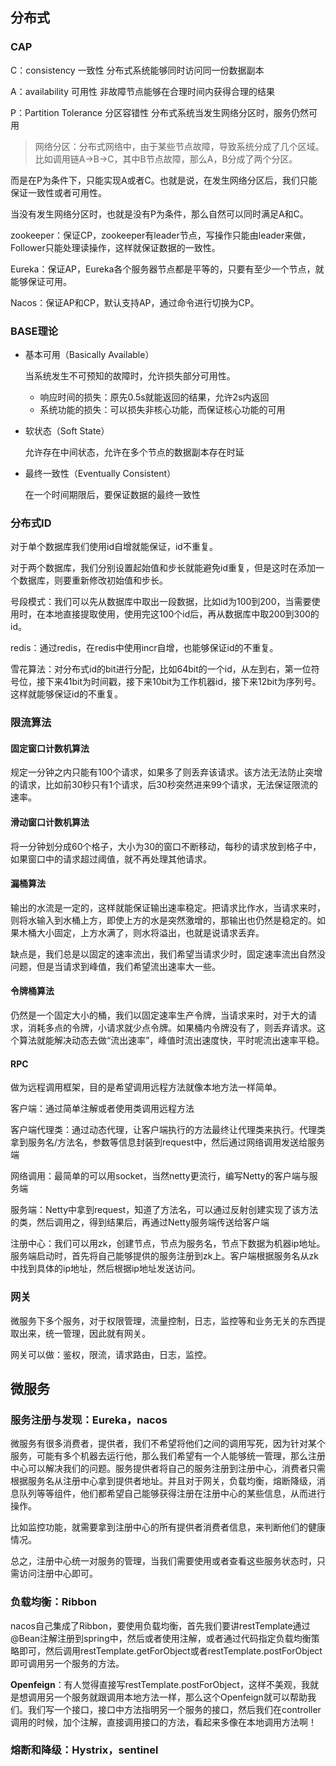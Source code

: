 ## 分布式

### CAP

C：consistency 一致性 分布式系统能够同时访问同一份数据副本

A：availability 可用性 非故障节点能够在合理时间内获得合理的结果

P：Partition Tolerance 分区容错性 分布式系统当发生网络分区时，服务仍然可用

> 网络分区：分布式网络中，由于某些节点故障，导致系统分成了几个区域。比如调用链A->B->C，其中B节点故障，那么A，B分成了两个分区。

而是在P为条件下，只能实现A或者C。也就是说，在发生网络分区后，我们只能保证一致性或者可用性。

当没有发生网络分区时，也就是没有P为条件，那么自然可以同时满足A和C。

zookeeper：保证CP，zookeeper有leader节点，写操作只能由leader来做，Follower只能处理读操作，这样就保证数据的一致性。

Eureka：保证AP，Eureka各个服务器节点都是平等的，只要有至少一个节点，就能够保证可用。

Nacos：保证AP和CP，默认支持AP，通过命令进行切换为CP。



### BASE理论

- 基本可用（Basically Available）

  当系统发生不可预知的故障时，允许损失部分可用性。

  - 响应时间的损失：原先0.5s就能返回的结果，允许2s内返回
  - 系统功能的损失：可以损失非核心功能，而保证核心功能的可用

- 软状态（Soft State）

  允许存在中间状态，允许在多个节点的数据副本存在时延

- 最终一致性（Eventually Consistent）

  在一个时间期限后，要保证数据的最终一致性 



### 分布式ID

对于单个数据库我们使用id自增就能保证，id不重复。

对于两个数据库，我们分别设置起始值和步长就能避免id重复，但是这时在添加一个数据库，则要重新修改初始值和步长。

号段模式：我们可以先从数据库中取出一段数据，比如id为100到200，当需要使用时，在本地直接提取使用，使用完这100个id后，再从数据库中取200到300的id。

redis：通过redis，在redis中使用incr自增，也能够保证id的不重复。

雪花算法：对分布式id的bit进行分配，比如64bit的一个id，从左到右，第一位符号位，接下来41bit为时间戳，接下来10bit为工作机器id，接下来12bit为序列号。这样就能够保证id的不重复。



### 限流算法

#### 固定窗口计数机算法

规定一分钟之内只能有100个请求，如果多了则丢弃该请求。该方法无法防止突增的请求，比如前30秒只有1个请求，后30秒突然进来99个请求，无法保证限流的速率。



#### 滑动窗口计数机算法

将一分钟划分成60个格子，大小为30的窗口不断移动，每秒的请求放到格子中，如果窗口中的请求超过阈值，就不再处理其他请求。



#### 漏桶算法

输出的水流是一定的，这样就能保证输出速率稳定。把请求比作水，当请求来时，则将水输入到水桶上方，即使上方的水是突然激增的，那输出也仍然是稳定的。如果木桶大小固定，上方水满了，则水将溢出，也就是说请求丢弃。

缺点是，我们总是以固定的速率流出，我们希望当请求少时，固定速率流出自然没问题，但是当请求到峰值，我们希望流出速率大一些。



#### 令牌桶算法

仍然是一个固定大小的桶，我们以固定速率生产令牌，当请求来时，对于大的请求，消耗多点的令牌，小请求就少点令牌。如果桶内令牌没有了，则丢弃请求。这个算法就能解决动态去做“流出速率”，峰值时流出速度快，平时呢流出速率平稳。



#### RPC

做为远程调用框架，目的是希望调用远程方法就像本地方法一样简单。

客户端：通过简单注解或者使用类调用远程方法

客户端代理类：通过动态代理，让客户端执行的方法最终让代理类来执行。代理类拿到服务名/方法名，参数等信息封装到request中，然后通过网络调用发送给服务端

网络调用：最简单的可以用socket，当然netty更流行，编写Netty的客户端与服务端

服务端：Netty中拿到request，知道了方法名，可以通过反射创建实现了该方法的类，然后调用之，得到结果后，再通过Netty服务端传送给客户端

注册中心：我们可以用zk，创建节点，节点为服务名，节点下数据为机器ip地址。服务端启动时，首先将自己能够提供的服务注册到zk上。客户端根据服务名从zk中找到具体的ip地址，然后根据ip地址发送访问。



### 网关

微服务下多个服务，对于权限管理，流量控制，日志，监控等和业务无关的东西提取出来，统一管理，因此就有网关。

网关可以做：鉴权，限流，请求路由，日志，监控。

## 微服务

### 服务注册与发现：Eureka，nacos

微服务有很多消费者，提供者，我们不希望将他们之间的调用写死，因为针对某个服务，可能有多个机器去运行他，那么我们希望有一个人能够统一管理，那么注册中心可以解决我们的问题。服务提供者将自己的服务注册到注册中心，消费者只需根据服务名从注册中心拿到提供者地址。并且对于网关，负载均衡，熔断降级，消息队列等等组件，他们都希望自己能够获得注册在注册中心的某些信息，从而进行操作。

比如监控功能，就需要拿到注册中心的所有提供者消费者信息，来判断他们的健康情况。

总之，注册中心统一对服务的管理，当我们需要使用或者查看这些服务状态时，只需访问注册中心即可。



### 负载均衡：Ribbon

nacos自己集成了Ribbon，要使用负载均衡，首先我们要讲restTemplate通过@Bean注解注册到spring中，然后或者使用注解，或者通过代码指定负载均衡策略即可，然后调用restTemplate.getForObject或者restTemplate.postForObject即可调用另一个服务的方法。



**Openfeign**：有人觉得直接写restTemplate.postForObject，这样不美观，我就是想调用另一个服务就跟调用本地方法一样，那么这个Openfeign就可以帮助我们。我们写一个接口，接口中方法指明另一个服务的接口，然后我们在controller调用的时候，加个注解，直接调用接口的方法，看起来多像在本地调用方法啊！



### 熔断和降级：Hystrix，sentinel
